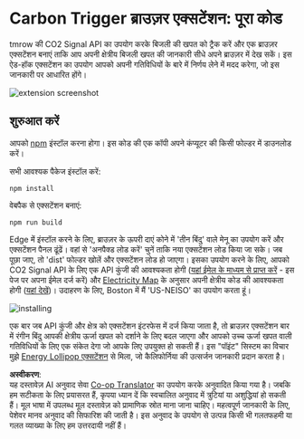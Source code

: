 <!--
CO_OP_TRANSLATOR_METADATA:
{
  "original_hash": "cbaf73f94a9ab4c680a10ef871e92948",
  "translation_date": "2025-08-24T13:21:05+00:00",
  "source_file": "5-browser-extension/solution/translation/README.es.md",
  "language_code": "hi"
}
-->
# Carbon Trigger ब्राउज़र एक्सटेंशन: पूरा कोड

tmrow की CO2 Signal API का उपयोग करके बिजली की खपत को ट्रैक करें और एक ब्राउज़र एक्सटेंशन बनाएं ताकि आप अपनी क्षेत्रीय बिजली खपत की जानकारी सीधे अपने ब्राउज़र में देख सकें। इस ऐड-हॉक एक्सटेंशन का उपयोग आपको अपनी गतिविधियों के बारे में निर्णय लेने में मदद करेगा, जो इस जानकारी पर आधारित होंगे।

![extension screenshot](../../../../../5-browser-extension/solution/start/extension-screenshot.png)

## शुरुआत करें

आपको [npm](https://npmjs.com) इंस्टॉल करना होगा। इस कोड की एक कॉपी अपने कंप्यूटर की किसी फोल्डर में डाउनलोड करें।

सभी आवश्यक पैकेज इंस्टॉल करें:

```
npm install
```

वेबपैक से एक्सटेंशन बनाएं:

```
npm run build
```

Edge में इंस्टॉल करने के लिए, ब्राउज़र के ऊपरी दाएं कोने में 'तीन बिंदु' वाले मेनू का उपयोग करें और एक्सटेंशन पैनल ढूंढें। वहां से 'अनपैक्ड लोड करें' चुनें ताकि नया एक्सटेंशन लोड किया जा सके। जब पूछा जाए, तो 'dist' फोल्डर खोलें और एक्सटेंशन लोड हो जाएगा। इसका उपयोग करने के लिए, आपको CO2 Signal API के लिए एक API कुंजी की आवश्यकता होगी ([यहां ईमेल के माध्यम से प्राप्त करें](https://www.co2signal.com/) - इस पेज पर अपना ईमेल दर्ज करें) और [Electricity Map](https://www.electricitymap.org/map) के अनुसार अपनी क्षेत्रीय कोड की आवश्यकता होगी ([यहां देखें](http://api.electricitymap.org/v3/zones))। उदाहरण के लिए, Boston में मैं 'US-NEISO' का उपयोग करता हूं।

![installing](../../../../../5-browser-extension/solution/start/install-on-edge.png)

एक बार जब API कुंजी और क्षेत्र को एक्सटेंशन इंटरफेस में दर्ज किया जाता है, तो ब्राउज़र एक्सटेंशन बार में रंगीन बिंदु आपकी क्षेत्रीय ऊर्जा खपत को दर्शाने के लिए बदल जाएगा और आपको उच्च ऊर्जा खपत वाली गतिविधियों के लिए एक संकेत देगा जो आपके लिए उपयुक्त हो सकती हैं। इस "पॉइंट" सिस्टम का विचार मुझे [Energy Lollipop एक्सटेंशन](https://energylollipop.com/) से मिला, जो कैलिफोर्निया की उत्सर्जन जानकारी प्रदान करता है।

**अस्वीकरण**:  
यह दस्तावेज़ AI अनुवाद सेवा [Co-op Translator](https://github.com/Azure/co-op-translator) का उपयोग करके अनुवादित किया गया है। जबकि हम सटीकता के लिए प्रयासरत हैं, कृपया ध्यान दें कि स्वचालित अनुवाद में त्रुटियां या अशुद्धियां हो सकती हैं। मूल भाषा में उपलब्ध मूल दस्तावेज़ को प्रामाणिक स्रोत माना जाना चाहिए। महत्वपूर्ण जानकारी के लिए, पेशेवर मानव अनुवाद की सिफारिश की जाती है। इस अनुवाद के उपयोग से उत्पन्न किसी भी गलतफहमी या गलत व्याख्या के लिए हम उत्तरदायी नहीं हैं।